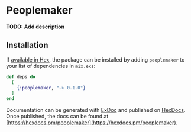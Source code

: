 # Peoplemaker

**TODO: Add description**

## Installation

If [available in Hex](https://hex.pm/docs/publish), the package can be installed
by adding `peoplemaker` to your list of dependencies in `mix.exs`:

```elixir
def deps do
  [
    {:peoplemaker, "~> 0.1.0"}
  ]
end
```

Documentation can be generated with [ExDoc](https://github.com/elixir-lang/ex_doc)
and published on [HexDocs](https://hexdocs.pm). Once published, the docs can
be found at [https://hexdocs.pm/peoplemaker](https://hexdocs.pm/peoplemaker).

